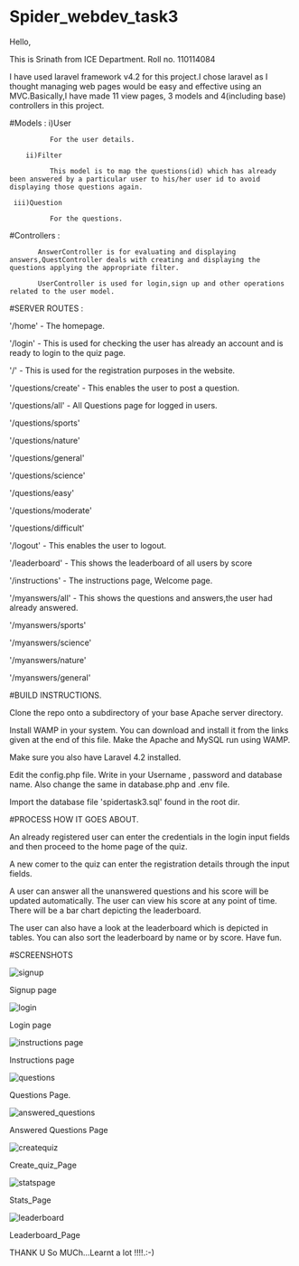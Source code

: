 
# Spider_webdev_task3

Hello,

This is Srinath from ICE Department.
Roll no. 110114084

I have used laravel framework v4.2 for this project.I chose laravel as I thought managing web pages would be easy and effective using an MVC.Basically,I have made 11 view pages,
3 models and 4(including base) controllers in this project.

#Models :
 i)User

              For the user details.
        
		ii)Filter
		
		      This model is to map the questions(id) which has already been answered by a particular user to his/her user id to avoid displaying those questions again.
	 
	 iii)Question
	   
	          For the questions.

#Controllers : 
           
		   AnswerController is for evaluating and displaying answers,QuestController deals with creating and displaying the questions applying the appropriate filter.
           
		   UserController is used for login,sign up and other operations related to the user model.

#SERVER ROUTES :

'/home' - The homepage.

'/login' - This is used for checking the user has already an account and is ready to login to the quiz page.

'/' - This is used for the registration purposes in the website.

'/questions/create' - This enables the user to post a question.

'/questions/all' - All Questions page for logged in users.

'/questions/sports'

'/questions/nature'

'/questions/general'

'/questions/science'

'/questions/easy'

'/questions/moderate'

'/questions/difficult'

'/logout' - This enables the user to logout.

'/leaderboard' - This shows the leaderboard of all users by score

'/instructions' - The instructions page, Welcome page.

'/myanswers/all' - This shows the questions and answers,the user had already answered.

'/myanswers/sports'

'/myanswers/science'

'/myanswers/nature'

'/myanswers/general'





#BUILD INSTRUCTIONS.

Clone the repo onto a subdirectory of your base Apache server directory.



Install WAMP in your system. You can download and install it from the links given at the end of this file. Make the Apache and MySQL run using WAMP.



Make sure you also have Laravel 4.2 installed.



Edit the config.php file. Write in your Username , password and database name. Also change the same in database.php and .env file.



Import the database file 'spidertask3.sql' found in the root dir.





#PROCESS HOW IT GOES ABOUT.


An already registered user can enter the credentials in the login input fields and then proceed to the home page of the quiz.



A new comer to the quiz can enter the registration details through the input fields.


A user can answer all the unanswered questions and his score will be updated automatically. 
The user can view his score at any point of time. There will be a bar chart depicting the leaderboard.


The user can also have a look at the leaderboard which is depicted in tables. You can also sort the leaderboard by name or by score. Have fun.


#SCREENSHOTS

![signup](https://cloud.githubusercontent.com/assets/11163520/8749895/e5444cfa-2cc1-11e5-8484-f7985e346918.png)

Signup page 

![login](https://cloud.githubusercontent.com/assets/11163520/8749901/ea766f46-2cc1-11e5-878f-8fdcc62bf680.png)

Login page

![instructions page](https://cloud.githubusercontent.com/assets/11163520/8749920/138c24de-2cc2-11e5-903c-5946d86ac5cb.png)

Instructions page

![questions](https://cloud.githubusercontent.com/assets/11163520/8749932/2e895cb6-2cc2-11e5-9476-c9e00fa57e6c.png)

Questions Page. 

![answered_questions](https://cloud.githubusercontent.com/assets/11163520/8749936/35815af0-2cc2-11e5-9bb9-572ad07d8072.png)

Answered Questions Page

![createquiz](https://cloud.githubusercontent.com/assets/11163520/8749952/51c2102e-2cc2-11e5-967e-98d55ae02215.png)

Create_quiz_Page

![statspage](https://cloud.githubusercontent.com/assets/11163520/8749958/582eda14-2cc2-11e5-9927-3c214318a43f.png)

Stats_Page

![leaderboard](https://cloud.githubusercontent.com/assets/11163520/8749979/78c898b4-2cc2-11e5-9a70-09bb309e9594.png)

Leaderboard_Page








THANK U So MUCh...Learnt a lot !!!!.:-)

     			
				

